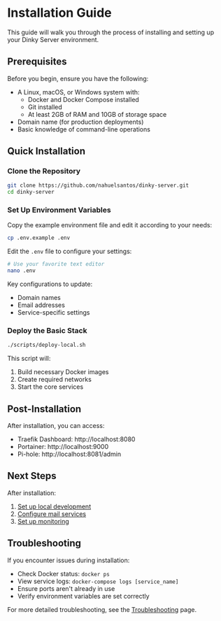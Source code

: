 # Installation Guide

This guide will walk you through the process of installing and setting up your Dinky Server environment.

## Prerequisites

Before you begin, ensure you have the following:

- A Linux, macOS, or Windows system with:
  - Docker and Docker Compose installed
  - Git installed
  - At least 2GB of RAM and 10GB of storage space
- Domain name (for production deployments)
- Basic knowledge of command-line operations

## Quick Installation

### Clone the Repository

```bash
git clone https://github.com/nahuelsantos/dinky-server.git
cd dinky-server
```

### Set Up Environment Variables

Copy the example environment file and edit it according to your needs:

```bash
cp .env.example .env
```

Edit the `.env` file to configure your settings:

```bash
# Use your favorite text editor
nano .env
```

Key configurations to update:
- Domain names
- Email addresses
- Service-specific settings

### Deploy the Basic Stack

```bash
./scripts/deploy-local.sh
```

This script will:
1. Build necessary Docker images
2. Create required networks
3. Start the core services

## Post-Installation

After installation, you can access:

- Traefik Dashboard: http://localhost:8080
- Portainer: http://localhost:9000
- Pi-hole: http://localhost:8081/admin

## Next Steps

After installation:
1. [Set up local development](Local-Development)
2. [Configure mail services](Mail-Service)
3. [Set up monitoring](Monitoring-Stack)

## Troubleshooting

If you encounter issues during installation:

- Check Docker status: `docker ps`
- View service logs: `docker-compose logs [service_name]`
- Ensure ports aren't already in use
- Verify environment variables are set correctly

For more detailed troubleshooting, see the [Troubleshooting](Troubleshooting) page. 